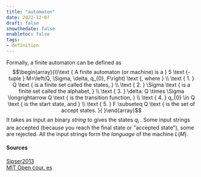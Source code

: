 ```yaml
---
title: "automaton"
date: 2022-12-07
draft: false
showthedate: false
enabletoc: false
tags:
- definition
---
```


Formally, a finite automaton can be defined as 
$$\begin{array}{l}\text { A finite automaton (or machine) is a } 5 \text {-tuple } M=\left(Q, \Sigma, \delta, q_{0}, F\right) \text {, where } \\ \text { 1. } Q \text { is a finite set called the states, } \\ \text { 2. } \Sigma \text { is a finite set called the alphabet, } \\ \text { 3. } \delta: Q \times \Sigma \longrightarrow Q \text { is the transition function, } \\ \text { 4. } q_{0} \in Q \text { is the start state, and } \\ \text { 5. } F \subseteq Q \text { is the set of accept states. }{ }\end{array}$$
It takes as input an binary *string* to gives the states $q_i$ . Some input strings are accepted (because you reach the final state or "accepted state"), some are rejected. All the input strings form the *language* of the machine $L(M)$. 


#### Sources 
[Sipser2013](reference/Sipser2013.md)    
[MIT Open cour. es](https://ocw.mit.edu/courses/18-404j-theory-of-computation-fall-2020/pages/syllabus/)